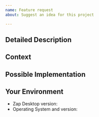 ```yaml
---
name: Feature request
about: Suggest an idea for this project

---
```


<!--- Provide a general summary of the issue in the Title above -->

## Detailed Description

<!--- Provide a detailed description of the change or addition you are proposing -->

## Context

<!--- Why is this change important to you? How would you use it? -->
<!--- How can it benefit other users? -->

## Possible Implementation

<!--- Not obligatory, but suggest an idea for implementing addition or change -->

## Your Environment

<!--- Include as many relevant details about the environment you experienced the bug in -->

- Zap Desktop version:
- Operating System and version:
